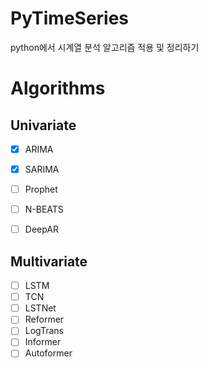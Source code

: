# PyTimeSeries
python에서 시계열 분석 알고리즘 적용 및 정리하기


# Algorithms

## Univariate
- [x] ARIMA
- [x] SARIMA
- [ ] Prophet
- [ ] N-BEATS
- [ ] DeepAR


## Multivariate

- [ ] LSTM
- [ ] TCN
- [ ] LSTNet
- [ ] Reformer
- [ ] LogTrans
- [ ] Informer
- [ ] Autoformer
